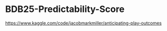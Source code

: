 # BDB25-Predictability-Score
https://www.kaggle.com/code/jacobmarkmiller/anticipating-play-outcomes
